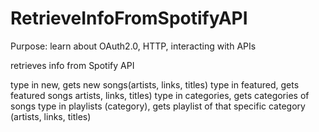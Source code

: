 # RetrieveInfoFromSpotifyAPI
Purpose: learn about OAuth2.0, HTTP, interacting with APIs

retrieves info from Spotify API

type in new, gets new songs(artists, links, titles)
type in featured, gets featured songs  artists, links, titles)
type in categories, gets categories of songs
type in playlists (category), gets playlist of that specific category (artists, links, titles)
